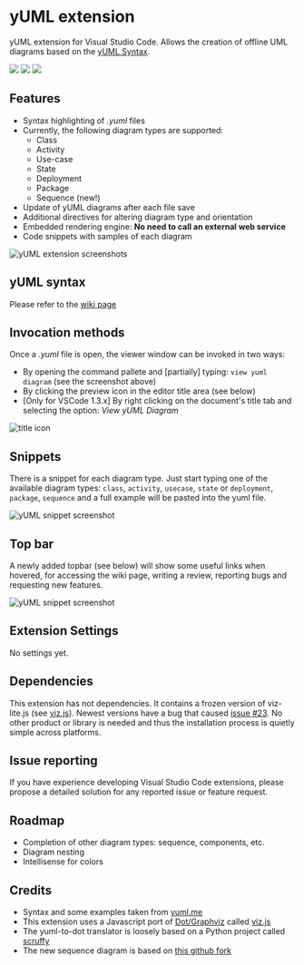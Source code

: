 # yUML extension
yUML extension for Visual Studio Code. Allows the creation of offline UML diagrams based on the [yUML Syntax](http://yuml.me/).

[![](https://vsmarketplacebadge.apphb.com/version/JaimeOlivares.yuml.svg)](https://marketplace.visualstudio.com/items?itemName=JaimeOlivares.yuml)
[![](https://vsmarketplacebadge.apphb.com/installs/JaimeOlivares.yuml.svg)](https://marketplace.visualstudio.com/items?itemName=JaimeOlivares.yuml)
[![](https://vsmarketplacebadge.apphb.com/rating/JaimeOlivares.yuml.svg)](https://marketplace.visualstudio.com/items?itemName=JaimeOlivares.yuml)

## Features
* Syntax highlighting of *.yuml* files
* Currently, the following diagram types are supported: 
  + Class
  + Activity 
  + Use-case
  + State
  + Deployment
  + Package
  + Sequence (new!)
* Update of yUML diagrams after each file save
* Additional directives for altering diagram type and orientation
* Embedded rendering engine: **No need to call an external web service**
* Code snippets with samples of each diagram

![yUML extension screenshots](images/vscode-yuml.gif)

## yUML syntax
Please refer to the [wiki page](https://github.com/jaime-olivares/vscode-yuml/wiki)

## Invocation methods
Once a *.yuml* file is open, the viewer window can be invoked in two ways:
* By opening the command pallete and [partially] typing: `view yuml diagram` (see the screenshot above)
* By clicking the preview icon in the editor title area (see below)
* [Only for VSCode 1.3.x] By right clicking on the document's title tab and selecting the option: *View yUML Diagram*

![title icon](images/title_icon.png)

## Snippets
There is a snippet for each diagram type. Just start typing one of the available diagram types: 
`class`, `activity`, `usecase`, `state` or `deployment`, `package`, `sequence` 
and a full example will be pasted into the yuml file.

![yUML snippet screenshot](images/snippet.png)

## Top bar
A newly added topbar (see below) will show some useful links when hovered,
for accessing the wiki page, writing a review, reporting bugs and requesting new features.

![yUML snippet screenshot](images/top_bar.png)

## Extension Settings
No settings yet.

## Dependencies
This extension has not dependencies.
It contains a frozen version of viz-lite.js (see [viz.js](https://github.com/mdaines/viz.js)). Newest versions have a bug that caused [issue #23](https://github.com/jaime-olivares/vscode-yuml/issues/23).
No other product or library is needed and thus the installation process is quietly simple across platforms.

## Issue reporting
If you have experience developing Visual Studio Code extensions, please propose a detailed solution for any reported issue or feature request.

## Roadmap
* Completion of other diagram types: sequence, components, etc.
* Diagram nesting
* Intellisense for colors

## Credits
* Syntax and some examples taken from [yuml.me](http://yuml.me/diagram/scruffy/class/samples)
* This extension uses a Javascript port of [Dot/Graphviz](http://www.graphviz.org/) called [viz.js](https://github.com/mdaines/viz.js)
* The yuml-to-dot translator is loosely based on a Python project called [scruffy](https://github.com/aivarsk/scruffy)
* The new sequence diagram is based on [this github fork](https://github.com/sharvil/node-sequence-diagram)

